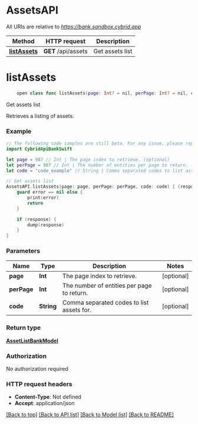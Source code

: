 # AssetsAPI

All URIs are relative to *https://bank.sandbox.cybrid.app*

Method | HTTP request | Description
------------- | ------------- | -------------
[**listAssets**](AssetsAPI.md#listassets) | **GET** /api/assets | Get assets list


# **listAssets**
```swift
    open class func listAssets(page: Int? = nil, perPage: Int? = nil, code: String? = nil, completion: @escaping (_ data: AssetListBankModel?, _ error: Error?) -> Void)
```

Get assets list

Retrieves a listing of assets.

### Example
```swift
// The following code samples are still beta. For any issue, please report via http://github.com/OpenAPITools/openapi-generator/issues/new
import CybridApiBankSwift

let page = 987 // Int | The page index to retrieve. (optional)
let perPage = 987 // Int | The number of entities per page to return. (optional)
let code = "code_example" // String | Comma separated codes to list assets for. (optional)

// Get assets list
AssetsAPI.listAssets(page: page, perPage: perPage, code: code) { (response, error) in
    guard error == nil else {
        print(error)
        return
    }

    if (response) {
        dump(response)
    }
}
```

### Parameters

Name | Type | Description  | Notes
------------- | ------------- | ------------- | -------------
 **page** | **Int** | The page index to retrieve. | [optional] 
 **perPage** | **Int** | The number of entities per page to return. | [optional] 
 **code** | **String** | Comma separated codes to list assets for. | [optional] 

### Return type

[**AssetListBankModel**](AssetListBankModel.md)

### Authorization

No authorization required

### HTTP request headers

 - **Content-Type**: Not defined
 - **Accept**: application/json

[[Back to top]](#) [[Back to API list]](../README.md#documentation-for-api-endpoints) [[Back to Model list]](../README.md#documentation-for-models) [[Back to README]](../README.md)

